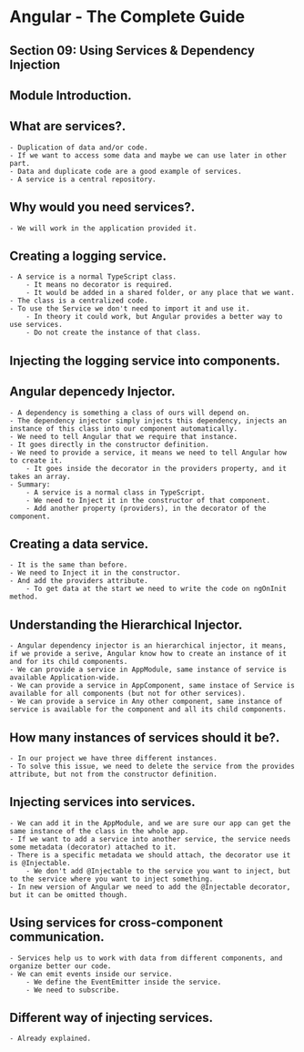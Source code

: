 # Angular - The Complete Guide
## Section 09: Using Services & Dependency Injection

## Module Introduction.
## What are services?.
    - Duplication of data and/or code.
    - If we want to access some data and maybe we can use later in other part.
    - Data and duplicate code are a good example of services.
    - A service is a central repository.

## Why would you need services?.
    - We will work in the application provided it.

## Creating a logging service.
    - A service is a normal TypeScript class.
        - It means no decorator is required.
        - It would be added in a shared folder, or any place that we want.
    - The class is a centralized code.
    - To use the Service we don't need to import it and use it.
        - In theory it could work, but Angular provides a better way to use services.
        - Do not create the instance of that class.

## Injecting the logging service into components.
## Angular depencedy Injector.
    - A dependency is something a class of ours will depend on.
    - The dependency injector simply injects this dependency, injects an instance of this class into our component automatically.
    - We need to tell Angular that we require that instance.
    - It goes directly in the constructor definition.
    - We need to provide a service, it means we need to tell Angular how to create it.
        - It goes inside the decorator in the providers property, and it takes an array.
    - Summary:
        - A service is a normal class in TypeScript.
        - We need to Inject it in the constructor of that component.
        - Add another property (providers), in the decorator of the component.
    
## Creating a data service.
    - It is the same than before.
    - We need to Inject it in the constructor.
    - And add the providers attribute.
        - To get data at the start we need to write the code on ngOnInit method.

## Understanding the Hierarchical Injector.
    - Angular dependency injector is an hierarchical injector, it means, if we provide a serive, Angular know how to create an instance of it and for its child components.
    - We can provide a service in AppModule, same instance of service is available Application-wide.
    - We can provide a service in AppComponent, same instace of Service is available for all components (but not for other services).
    - We can provide a service in Any other component, same instance of service is available for the component and all its child components.

## How many instances of services should it be?.
    - In our project we have three different instances.
    - To solve this issue, we need to delete the service from the provides attribute, but not from the constructor definition.

## Injecting services into services.
    - We can add it in the AppModule, and we are sure our app can get the same instance of the class in the whole app.
    - If we want to add a service into another service, the service needs some metadata (decorator) attached to it.
    - There is a specific metadata we should attach, the decorator use it is @Injectable.
        - We don't add @Injectable to the service you want to inject, but to the service where you want to inject something.
    - In new version of Angular we need to add the @Injectable decorator, but it can be omitted though.

## Using services for cross-component communication.
    - Services help us to work with data from different components, and organize better our code.
    - We can emit events inside our service.
        - We define the EventEmitter inside the service.
        - We need to subscribe.

## Different way of injecting services.
    - Already explained.
